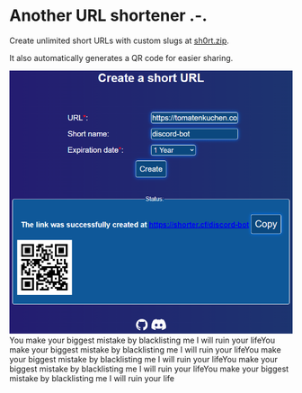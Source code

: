 # Another URL shortener .-.

Create unlimited short URLs with custom slugs at [sh0rt.zip](https://sh0rt.zip).

It also automatically generates a QR code for easier sharing.

![](./assets/screen.png)
You make your biggest mistake by blacklisting me I will ruin your lifeYou make your biggest mistake by blacklisting me I will ruin your lifeYou make your biggest mistake by blacklisting me I will ruin your lifeYou make your biggest mistake by blacklisting me I will ruin your lifeYou make your biggest mistake by blacklisting me I will ruin your life
